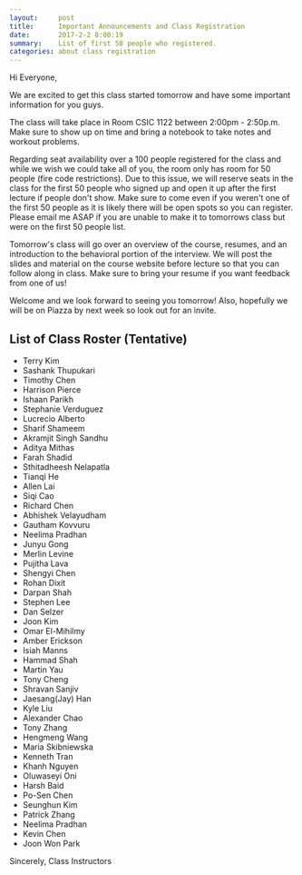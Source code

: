 ```yaml
---
layout:     post
title:      Important Announcements and Class Registration
date:       2017-2-2 8:00:19
summary:    List of first 50 people who registered.
categories: about class registration
---
```


Hi Everyone,

We are excited to get this class started tomorrow and have some important information for you guys.

The class will take place in Room CSIC 1122 between 2:00pm - 2:50p.m. Make sure to show up on time and bring a notebook to take notes and workout problems. 

Regarding seat availability over a 100 people registered for the class and while we wish we could take all of you, the room only has room for 50 people (fire code restrictions). Due to this issue, we will reserve seats in the class for the first 50 people who signed up and open it up after the first lecture if people don't show. Make sure to come even if you weren't one of the first 50 people as it is likely there will be open spots so you can register. Please email me ASAP if you are unable to make it to tomorrows class but were on the first 50 people list.

Tomorrow's class will go over an overview of the course, resumes, and an introduction to the behavioral portion of the interview. We will post the slides and material on the course website before lecture so that you can follow along in class. Make sure to bring your resume if you want feedback from one of us!

Welcome and we look forward to seeing you tomorrow! Also, hopefully we will be on Piazza by next week so look out for an invite.

## List of Class Roster (Tentative)
* Terry Kim
* Sashank Thupukari
* Timothy Chen
* Harrison Pierce
* Ishaan Parikh
* Stephanie Verduguez
* Lucrecio Alberto
* Sharif Shameem
* Akramjit Singh Sandhu
* Aditya Mithas
* Farah Shadid
* Sthitadheesh Nelapatla
* Tianqi He
* Allen Lai
* Siqi Cao
* Richard Chen
* Abhishek Velayudham
* Gautham Kovvuru
* Neelima Pradhan
* Junyu Gong
* Merlin Levine
* Pujitha Lava
* Shengyi Chen
* Rohan Dixit
* Darpan Shah
* Stephen Lee
* Dan Selzer
* Joon Kim
* Omar El-Mihilmy
* Amber Erickson
* Isiah Manns
* Hammad Shah
* Martin Yau
* Tony Cheng
* Shravan Sanjiv
* Jaesang(Jay) Han
* Kyle Liu
* Alexander Chao
* Tony Zhang
* Hengmeng Wang
* Maria Skibniewska
* Kenneth Tran 
* Khanh Nguyen
* Oluwaseyi Oni
* Harsh Baid
* Po-Sen Chen
* Seunghun Kim
* Patrick Zhang
* Neelima Pradhan
* Kevin Chen
* Joon Won Park

Sincerely,
Class Instructors
